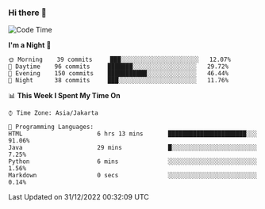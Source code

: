 ### Hi there 👋

<!--
**rmsubekti/rmsubekti** is a ✨ _special_ ✨ repository because its `README.md` (this file) appears on your GitHub profile.

Here are some ideas to get you started:

- 🔭 I’m currently working on ...
- 🌱 I’m currently learning ...
- 👯 I’m looking to collaborate on ...
- 🤔 I’m looking for help with ...
- 💬 Ask me about ...
- 📫 How to reach me: ...
- 😄 Pronouns: ...
- ⚡ Fun fact: ...
-->

<!--START_SECTION:waka-->
![Code Time](http://img.shields.io/badge/Code%20Time-930%20hrs%2019%20mins-blue)

**I'm a Night 🦉** 

```text
🌞 Morning    39 commits     ███░░░░░░░░░░░░░░░░░░░░░░   12.07% 
🌆 Daytime    96 commits     ███████░░░░░░░░░░░░░░░░░░   29.72% 
🌃 Evening    150 commits    ███████████░░░░░░░░░░░░░░   46.44% 
🌙 Night      38 commits     ███░░░░░░░░░░░░░░░░░░░░░░   11.76%

```


📊 **This Week I Spent My Time On** 

```text
⌚︎ Time Zone: Asia/Jakarta

💬 Programming Languages: 
HTML                     6 hrs 13 mins       ██████████████████████░░░   91.06% 
Java                     29 mins             █░░░░░░░░░░░░░░░░░░░░░░░░   7.25% 
Python                   6 mins              ░░░░░░░░░░░░░░░░░░░░░░░░░   1.56% 
Markdown                 0 secs              ░░░░░░░░░░░░░░░░░░░░░░░░░   0.14%

```


 Last Updated on 31/12/2022 00:32:09 UTC
<!--END_SECTION:waka-->
